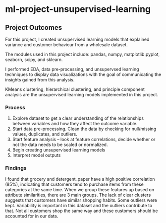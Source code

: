 # ml-project-unsupervised-learning

## Project Outcomes
For this project, I created unsupervised learning models that explained variance and customer behaviour from a wholesale dataset.

The modules used in this project include: pandas, numpy, matplotlib.pyplot, seaborn, scipy, and sklearn. 

I performed EDA, data pre-processing, and unsupervsed learning techniques to display data visualizations with the goal of communicating the insights gained from this analysis. 

KMeans clustering, hierarchical clustering, and principle component analysis are the unsupervised learning models implemented in this project. 

### Process
1.	Explore dataset to get a clear understanding of the relationships between variables and how they affect the outcome variable. 
2.	Start data pre-processing. Clean the data by checking for null/missing values, duplicates, and outliers.
3.	Start feature analysis – look at feature correlations, decide whether or not the data needs to be scaled or normalized.
4.	Begin creating unsupervised learning models
5.	Interpret model outputs

### Findings
I found that grocery and detergent_paper have a high positive correlation (85%), indicating that customers tend to purchase items from these categories at the same time. When we group these features up based on attribute similarities, there are 3 main groups. The lack of clear clusters suggests that customers have similar shopping habits. Some outliers were kept. Variability is important in this dataset and the outliers contribute to that. Not all customers shop the same way and these customers should be accounted for in our data.
